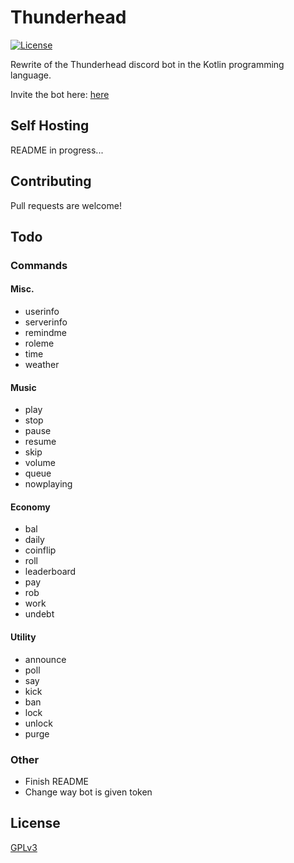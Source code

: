 # Thunderhead


[![License](https://img.shields.io/badge/license-GPLv3-brightgreen.svg)](https://github.com/humboldt123/thunderhead/blob/main/LICENSE)

Rewrite of the Thunderhead discord bot in the Kotlin programming language.

Invite the bot here: [here](https://discord.com/oauth2/authorize?client_id=629799045954797609&scope=bot&permissions=8)

## Self Hosting

README in progress...

## Contributing
Pull requests are welcome!

## Todo
### Commands
#### Misc.
- userinfo
- serverinfo 
- remindme
- roleme
- time
- weather
#### Music
- play
- stop
- pause
- resume
- skip
- volume
- queue
- nowplaying
#### Economy
- bal
- daily
- coinflip
- roll
- leaderboard
- pay
- rob
- work
- undebt
#### Utility
- announce
- poll
- say
- kick
- ban
- lock
- unlock
- purge
### Other
- Finish README
- Change way bot is given token

## License
[GPLv3](https://choosealicense.com/licenses/gpl-3.0/)